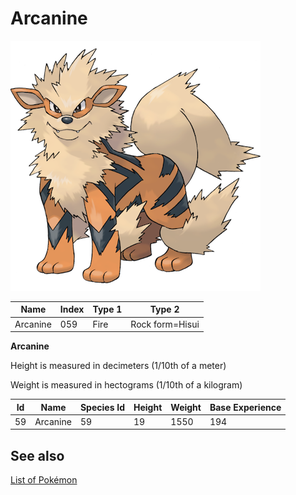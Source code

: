# Arcanine


![Arcanine](images/059.png)

| **Name** | **Index** | **Type 1** | **Type 2** |
|----|----|----|----|
| Arcanine | 059 | Fire | Rock form=Hisui  |

**Arcanine** 


Height is measured in decimeters (1/10th of a meter)

Weight is measured in hectograms (1/10th of a kilogram)

| **Id** | **Name** | **Species Id** | **Height** | **Weight** | **Base Experience** |
|--------|----------|----------------|------------|------------|---------------------|
| 59 | Arcanine | 59 | 19 | 1550 | 194 |


## See also

[List of Pokémon](../pokemon.md)
